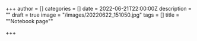 +++
author = []
categories = []
date = 2022-06-21T22:00:00Z
description = ""
draft = true
image = "/images/20220622_151050.jpg"
tags = []
title = "\"Notebook page\""

+++
